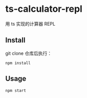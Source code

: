 # ts-calculator-repl
用 ts 实现的计算器 REPL

## Install

git clone 仓库后执行：

```shell
npm install
```

## Usage

```shell
npm start
```